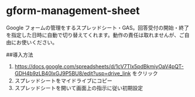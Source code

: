 # gform-management-sheet
Google フォームの管理をするスプレッドシート・GAS。回答受付の開始・終了を指定した日時に自動で切り替えてくれます。動作の責任は取れませんが、ご自由にお使いください。

##導入方法
1. https://docs.google.com/spreadsheets/d/1cV7Tlx5pdBkmiyOaV4pQT-GDH4b9zLB40lxGJ9P5BU8/edit?usp=drive_link をクリック
2. スプレッドシートをマイドライブにコピー
3. スプレッドシートを開いて画面上の指示に従い初期設定
